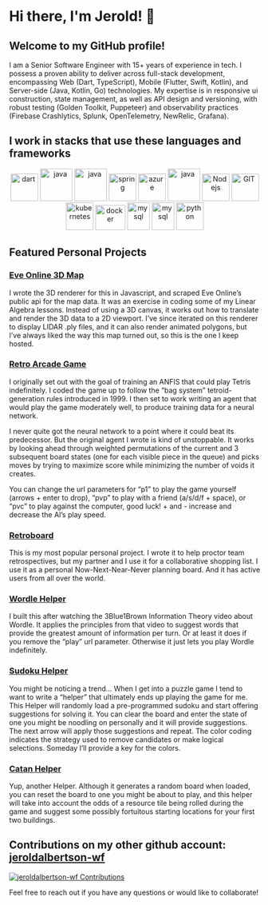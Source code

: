 # Hi there, I'm Jerold! 👋

## Welcome to my GitHub profile!

I am a Senior Software Engineer with 15+ years of experience in tech. I possess a proven ability to deliver across full-stack development, encompassing Web (Dart, TypeScript), Mobile (Flutter, Swift, Kotlin), and Server-side (Java, Kotlin, Go) technologies. My expertise is in responsive ui construction, state management, as well as API design and versioning, with robust testing (Golden Toolkit, Puppeteer) and observability practices (Firebase Crashlytics, Splunk, OpenTelemetry, NewRelic, Grafana).

## I work in stacks that use these languages and frameworks
<p align="center">
      <img src="https://www.vectorlogo.zone/logos/dartlang/dartlang-icon.svg" alt="dart" width="55" height="55"/>
      <img src="https://www.vectorlogo.zone/logos/kotlinlang/kotlinlang-icon.svg" alt="java" width="65" height="65"/> 
      <img src="https://www.vectorlogo.zone/logos/java/java-icon.svg" alt="java" width="65" height="65"/> 
      <img src="https://www.vectorlogo.zone/logos/springio/springio-icon.svg" alt="spring" width="55" height="55"/>
      <img src="https://www.vectorlogo.zone/logos/flutterio/flutterio-icon.svg" alt="azure" width="55" height="55"/>
      <img src="https://www.vectorlogo.zone/logos/swift/swift-icon.svg" alt="java" width="65" height="65"/> 
      <img src="https://www.vectorlogo.zone/logos/nodejs/nodejs-icon.svg" alt="Nodejs" width="55" height="55"/>
      <img src="https://www.vectorlogo.zone/logos/git-scm/git-scm-icon.svg" alt="GIT" width="55" height="55"/> 
      <img src="https://www.vectorlogo.zone/logos/kubernetes/kubernetes-icon.svg" alt="kubernetes" width="55" height="55"/>
      <img src="https://www.vectorlogo.zone/logos/docker/docker-official.svg" alt="docker" width="60" height="50"/>
      <img src="https://www.vectorlogo.zone/logos/mysql/mysql-icon.svg" alt="mysql" width="45" height="55"/>
      <img src="https://www.vectorlogo.zone/logos/postgresql/postgresql-icon.svg" alt="mysql" width="45" height="55"/>
      <img src="https://www.vectorlogo.zone/logos/python/python-icon.svg" alt="python" width="55" height="55"/>
</p>

## Featured Personal Projects

### [Eve Online 3D Map](https://jerold.cc/)
I wrote the 3D renderer for this in Javascript, and scraped Eve Online’s public api for the map data. It was an exercise in coding some of my Linear Algebra lessons. Instead of using a 3D canvas, it works out how to translate and render the 3D data to a 2D viewport. I’ve since iterated on this renderer to display LIDAR .ply files, and it can also render animated polygons, but I’ve always liked the way this map turned out, so this is the one I keep hosted.

### [Retro Arcade Game](https://jerold.github.io/retro-arcade-game/#/c1)
I originally set out with the goal of training an ANFIS that could play Tetris indefinitely. I coded the game up to follow the “bag system” tetroid-generation rules introduced in 1999. I then set to work writing an agent that would play the game moderately well, to produce training data for a neural network.

I never quite got the neural network to a point where it could beat its predecessor. But the original agent I wrote is kind of unstoppable. It works by looking ahead through weighted permutations of the current and 3 subsequent board states (one for each visible piece in the queue) and picks moves by trying to maximize score while minimizing the number of voids it creates.

You can change the url parameters for “p1” to play the game yourself (arrows + enter to drop), “pvp” to play with a friend (a/s/d/f + space), or “pvc” to play against the computer, good luck! + and - increase and decrease the AI’s play speed.

### [Retroboard](https://retroboard.net/)
This is my most popular personal project. I wrote it to help proctor team retrospectives, but my partner and I use it for a collaborative shopping list. I use it as a personal Now-Next-Near-Never planning board. And it has active users from all over the world.

### [Wordle Helper](https://jerold.github.io/wordle/#/play)
I built this after watching the 3Blue1Brown Information Theory video about Wordle. It applies the principles from that video to suggest words that provide the greatest amount of information per turn. Or at least it does if you remove the “play” url parameter. Otherwise it just lets you play Wordle indefinitely.

### [Sudoku Helper](https://jerold.github.io/sudoku/)
You might be noticing a trend… When I get into a puzzle game I tend to want to write a “helper” that ultimately ends up playing the game for me. This Helper will randomly load a pre-programmed sudoku and start offering suggestions for solving it. You can clear the board and enter the state of one you might be noodling on personally and it will provide suggestions. The next arrow will apply those suggestions and repeat. The color coding indicates the strategy used to remove candidates or make logical selections. Someday I’ll provide a key for the colors.

### [Catan Helper](https://jerold.github.io/Catan)
Yup, another Helper. Although it generates a random board when loaded, you can reset the board to one you might be about to play, and this helper will take into account the odds of a resource tile being rolled during the game and suggest some possibly fortuitous starting locations for your first two buildings.

## Contributions on my other github account: [jeroldalbertson-wf](https://github.com/jeroldalbertson-wf)
[![jeroldalbertson-wf Contributions](https://ghchart.rshah.org/jeroldalbertson-wf)](https://github.com/jeroldalbertson-wf)

Feel free to reach out if you have any questions or would like to collaborate!
